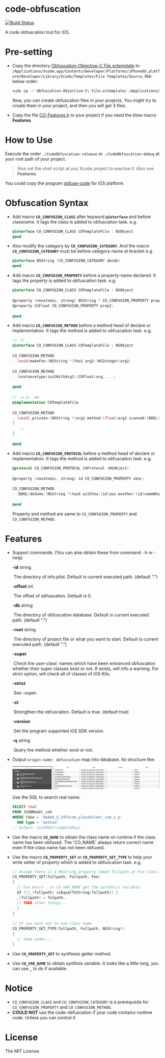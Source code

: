 # code-obfuscation

[![Build Status](https://travis-ci.org/CUITCHE/code-obfuscation.svg?branch=master)](https://travis-ci.org/CUITCHE/code-obfuscation)

A code obfuscation tool for iOS.

# Pre-setting

- Copy the directory [Obfuscation-Objective-C File.xctemplate](Obfuscation-Objective-C%20File.xctemplate) to `/Applications/Xcode.app/Contents/Developer/Platforms/iPhoneOS.platform/Developer/Library/Xcode/Templates/File Templates/Source`, like below order:

  ```sh
  sudo cp -r Obfuscation-Objective-C\ File.xctemplate/ /Applications/Xcode.app/Contents/Developer/Platforms/iPhoneOS.platform/Developer/Library/Xcode/Templates/File\ Templates/Source
  ```

  Now, you can create obfuscation files in your projects. You might try to create them in your project, and then you will get 3 files.

- Copy the file [CO-Features.h](CodeObfuscation/CodeObfuscation/TemplateFiles/CO-Features.h) to your project if you need the blow macro **Features**.

# How to Use

Execute the order `./CodeObfuscation-release` or `./CodeObfuscation-debug` at your root path of your project.

> Also set the shell script at you Xcode project to exectue it. Also see **Features**.

You could copy the program [obfuse-code](Products/iOS/obfuse-code) for iOS platform.

# Obfuscation Syntax

- Add macro **`CO_CONFUSION_CLASS`** after keyword **`@interface`** and before classname. It tags the class is added to obfuscation task. e.g.

  ```objective-c
  @interface CO_CONFUSION_CLASS COTemplateFile : NSObject
  @end
  ```

- Also modify the category by **`CO_CONFUSION_CATEGORY`**. And the macro **`CO_CONFUSION_CATEGORY`** must be before category-name at bracket e.g.

  ```objective-c
  @interface NSString (CO_CONFUSION_CATEGORY abcde)
  @end
  ```

- Add macro **`CO_CONFUSION_PROPERTY`** before a property-name declared. It tags the property is added to obfuscation task. e.g.

  ```objective-c
  @interface CO_CONFUSION_CLASS COTemplateFile : NSObject

  @property (nonatomic, strong) NSString * CO_CONFUSION_PROPERTY prop1;
  @property CGFloat CO_CONFUSION_PROPERTY prop2;

  @end
  ```

- Add macro **`CO_CONFUSION_METHOD`** before a method head of declare or implementation. It tags the method is added to obfuscation task. e.g.

  ```objective-c
  // .h
  @interface CO_CONFUSION_CLASS COTemplateFile : NSObject

  CO_CONFUSION_METHOD
  - (void)makeFoo:(NSString *)foo1 arg2:(NSInteger)arg2;

  CO_CONFUSION_METHOD
  - (instancetype)initWithArg1:(CGFloat)arg, ...;

  @end

  // .m or .mm
  @implementation COTemplateFile

  CO_CONFUSION_METHOD
  - (void)_private:(NSString *)arg1 method:(float)arg2 scanned:(BOOL)scanned
  {
      ;
  }

  @end
  ```

- Add macro **`CO_CONFUSION_PROTOCOL`** before a method head of declare or implementation. It tags the method is added to obfuscation task. e.g.

  ```objective-c
  @protocol CO_CONFUSION_PROTOCOL COProtocol <NSObject>

  @property (nonatomic, strong) id CO_CONFUSION_PROPERTY aVar;

  CO_CONFUSION_METHOD
  - (BOOL)doSome:(NSString *)task withYou:(id)you another:(id)someWho;

  @end
  ```

  Property and method are same to `CO_CONFUSION_PROPERTY` and ` CO_CONFUSION_METHOD`.

# Features

- Support commands. (You can alse obtain these from command: -h or -help)

  **-id** string

  ​    	The directory of info.plist. Default is current executed path. (default ".")

  **-offset** int

  ​    	The offset of obfuscation. Default is 0.

  **-db** string

  ​    	The directory of obfuscation database. Default is current executed path. (default ".")

  **-root** string

  ​    	The directory of project file or what you want to start. Default is current executed path. (default ".")

  **-super**

  ​    	Check the user-class' names which have been entranced obfuscation whether their super classes exist or not. If exists, will info a warning. For strict option, will check all of classes of iOS Kits.

  **-strict**

  ​    	See -super.

  **-st**

  ​    	Strengthen the obfuscation. Default is true. (default true)

  **-version**

  ​    	Get the program supported iOS SDK version.

  **-q** string

  ​    	Query the method whether exist or not.

- Output `origin-name: obfuscation` map into database. Its structure like:

  ![database-structure](md.res/database-structure.png)

  Use the SQL to search real name:

  ```sql lite
  SELECT real
  FROM JSONModel_coh
  WHERE fake = 'AAAAA_$_S97Gcom_placeholder_com_s_p'
  	AND type = 'method'
  -- Output: toJSONStringWithKeys
  ```

- Use the macro **`CO_NAME`** to obtain the class name on runtime if the class name has been obfused. The 'CO_NAME' always return correct name even If the class name has not been obfused.

- Use the macro **`CO_PROPERTY_SET`** or **`CO_PROPERTY_SET_TYPE`** to help your write setter of property which is added to obfuscation task. e.g.

  ```objective-c
  // Assume there is a NSString property named fullpath at Foo class.
  CO_PROPERTY_SET(fullpath, Fullpath, Foo)
  {
    // Use macro _ or CO_VAR_NAME get the synthesis variable.
    if (![_(fullpath) isEqualToString:fullpath]) {
  	_(fullpath) = fulpath;
  	// TODO other things... 
    }
  }

  // If you want not to use class name
  CO_PROPERTY_SET_TYPE(fullpath, Fullpath, NSString*)
  {
    // Some codes...
  }
  ```

- Use **`CO_PROPERTY_GET`** to synthesis getter method.

- Use **`CO_VAR_NAME`** to obtain synthsis variable. It looks like a little long, you can use **`_`** to do if available.



# Notice

- `CO_CONFUSION_CLASS` and `CO_CONFUSION_CATEGORY` is a prerequisite for `CO_CONFUSION_PROPERTY` and `CO_CONFUSION_METHOD`.
- **COULD NOT** use the code-obfuscation if your code contains runtime code. Unless you can control it.

# License

The MIT License.
